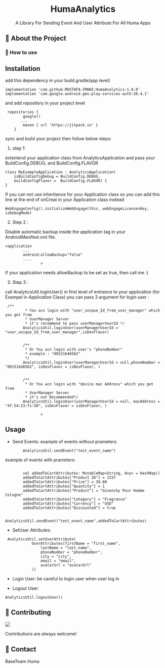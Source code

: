
<div align="center">


  <h1>HumaAnalytics</h1>
  
  <p>
    A Library For Sending Event And User Attribute For All Huma Apps
  </p>
  
</div>

<!-- About the Library -->
## :star2: About the Project



<!-- TechStack -->
### :space_invader: How to use


Installation
-----------
add this dependency in your build.gradle(app level)
```
implementation 'com.github.MOSTAFA-IMANI:HumaAnalytics:1.0.0'
implementation 'com.google.android.gms:play-services-auth:20.4.1'
```

and add repository in your project level

```
 repositories {
        google()
       ...
        maven { url 'https://jitpack.io' }
    }
```

sync and build your project then follow below steps: 



1. step 1:

extentend your application class from AnalyticsApplication and pass your BuildConfig.DEBUG, and BuildConfig.FLAVOR
```
class MyExampleApplication : AnalyticsApplication(
    isBuildConfigDebug = BuildConfig.DEBUG,
    buildConfigFlavor =  BuildConfig.FLAVOR) {
}
```

If you can not use inheritance for your Application class so you can add this line at the end of onCreat in your Application class instead

```
WebEngageConfig().initializeWebEngage(this, webEngageLicensesKey, isDebugMode)
```

2. Step 2 :

Disable automatic backup inside the application tag in your AndroidManifest.xml file.
```
<application
        ...
        android:allowBackup="false"
        ....
                >
```
If your application needs allowBackup to be set as true, then call me :)

3. Step 3 :

call AnalyticsUtil.loginUser() in first level of entrance to your application (for Exampel in Application Class)
you can pass 3 argument for login user :
```
 /**
         * You acn login with "user_unique_Id_from_user_manager" which you got from
         * UserManager Server
         * it's recommend to pass userManagerUserId */
        AnalyticsUtil.loginUser(userManagerUserId = "user_unique_Id_from_user_manager",isDevFlavor)


        /**
         * Or You acn login with user's "phoneNumber"
         * example : "09151646562"
         */
        AnalyticsUtil.loginUser(userManagerUserId = null,phoneNumber = "09151646562", isDevFlavor = isDevFlavor, )


        /**
         * Or You acn login with "device mac Address" which you got from
         * UserManager Server
         * it's not Recommended*/
        AnalyticsUtil.loginUser(userManagerUserId = null, macAddress = "4f:54:23:fs:50", isDevFlavor = isDevFlavor, )

                >
```


Usage
-----

* Send Events:
example of events without prameters:
```
        AnalyticsUtil.sendEvent("test_event_name")
```
example of events with prameters:
```

        val addedToCartAttributes: MutableMap<String, Any> = HashMap()
        addedToCartAttributes["Product ID"] = 1337
        addedToCartAttributes["Price"] = 39.80
        addedToCartAttributes["Quantity"] = 1
        addedToCartAttributes["Product"] = "Givenchy Pour Homme Cologne"
        addedToCartAttributes["Category"] = "Fragrance"
        addedToCartAttributes["Currency"] = "USD"
        addedToCartAttributes["Discounted"] = true

        AnalyticsUtil.sendEvent("test_event_name",addedToCartAttributes)
```

* SetUser Attributes:

```
 AnalyticsUtil.setUserAttribute(
            UserAttributes(firstName = "first_name",
                lastName = "last_name",
                phoneNumber = "phoneNumber",
                city = "city",
                email = "email",
                avatarUrl = "avatarUrl"
            ))
```

* Login User:
be careful to login user when user log in 

* Logout User: 

```
AnalyticsUtil.logoutUser()

```

<!-- Contributing -->
## :wave: Contributing

<a href="https://github.com/Louis3797/awesome-readme-template/graphs/contributors">
  <img src="https://contrib.rocks/image?repo=Louis3797/awesome-readme-template" />
</a>


Contributions are always welcome!


<!-- Contact -->
## :handshake: Contact

BaseTeam Huma 


